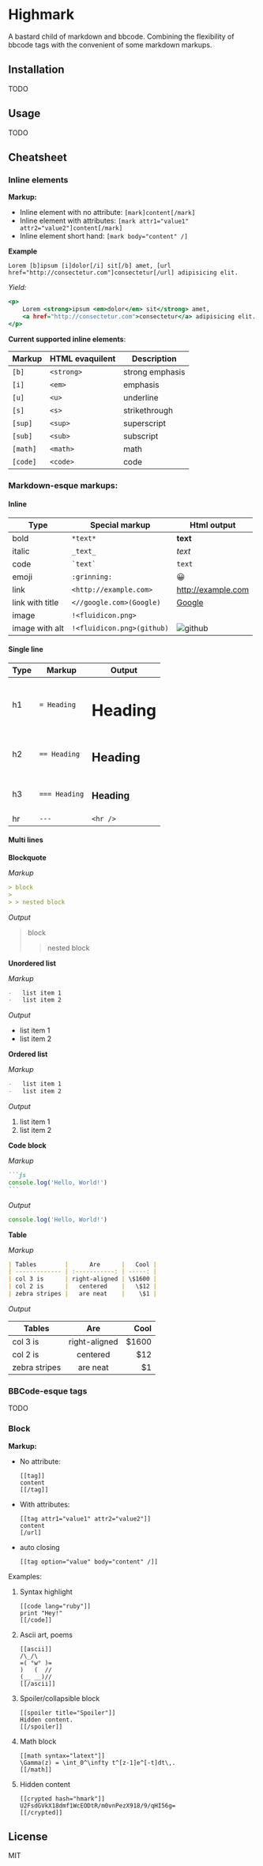 # Highmark

A bastard child of markdown and bbcode. Combining the flexibility of bbcode tags
with the convenient of some markdown markups.

## Installation

TODO

## Usage

TODO

## Cheatsheet

### Inline elements

**Markup:**

-   Inline element with no attribute: `[mark]content[/mark]`
-   Inline element with attributes: `[mark attr1="value1" attr2="value2"]content[/mark]`
-   Inline element short hand: `[mark body="content" /]`

**Example**

```bbcode
Lorem [b]ipsum [i]dolor[/i] sit[/b] amet, [url href="http://consectetur.com"]consectetur[/url] adipisicing elit.
```

_Yield:_

```htm
<p>
    Lorem <strong>ipsum <em>dolor</em> sit</strong> amet,
    <a href="http://consectetur.com">consectetur</a> adipisicing elit.
</p>
```

**Current supported inline elements**:

| Markup   | HTML evaquilent | Description     |
| -------- | --------------- | --------------- |
| `[b]`    | `<strong>`      | strong emphasis |
| `[i]`    | `<em>`          | emphasis        |
| `[u]`    | `<u>`           | underline       |
| `[s]`    | `<s>`           | strikethrough   |
| `[sup]`  | `<sup>`         | superscript     |
| `[sub]`  | `<sub>`         | subscript       |
| `[math]` | `<math>`        | math            |
| `[code]` | `<code>`        | code            |

### Markdown-esque markups:

#### Inline

| Type            | Special markup             | Html output                                         |
| --------------- | -------------------------- | --------------------------------------------------- |
| bold            | `*text*`                   | <strong>text</strong>                               |
| italic          | `_text_`                   | <em>text</em>                                       |
| code            | `` `text` ``               | <code>text</code>                                   |
| emoji           | `:grinning:`               | 😀                                                  |
| link            | `<http://example.com>`     | <a href="http://example.com">http://example.com</a> |
| link with title | `<//google.com>(Google)`   | <a href="//google.com">Google</a>                   |
| image           | `!<fluidicon.png>`         | <img src="fluidicon.png" alt="">                    |
| image with alt  | `!<fluidicon.png>(github)` | <img src="fluidicon.png" alt="github">              |

#### Single line

| Type | Markup        | Output           |
| ---- | ------------- | ---------------- |
| h1   | `= Heading`   | <h1>Heading</h1> |
| h2   | `== Heading`  | <h2>Heading</h2> |
| h3   | `=== Heading` | <h3>Heading</h3> |
| hr   | `---`         | `<hr />`         |

#### Multi lines

**Blockquote**

_Markup_

```md
> block
>
> > nested block
```

_Output_

> block
>
> > nested block

**Unordered list**

_Markup_

```md
-   list item 1
-   list item 2
```

_Output_

-   list item 1
-   list item 2

**Ordered list**

_Markup_

```md
-   list item 1
-   list item 2
```

_Output_

1. list item 1
2. list item 2

**Code block**

_Markup_

````md
```js
console.log('Hello, World!')
```
````

_Output_

```js
console.log('Hello, World!')
```

**Table**

_Markup_

```md
| Tables        |      Are      |   Cool |
| ------------- | :-----------: | -----: |
| col 3 is      | right-aligned | \$1600 |
| col 2 is      |   centered    |   \$12 |
| zebra stripes |   are neat    |    \$1 |
```

_Output_

| Tables        |      Are      |   Cool |
| ------------- | :-----------: | -----: |
| col 3 is      | right-aligned | \$1600 |
| col 2 is      |   centered    |   \$12 |
| zebra stripes |   are neat    |    \$1 |

### BBCode-esque tags

TODO

### Block

**Markup:**

-   No attribute:

    ```
    [[tag]]
    content
    [[/tag]]
    ```

-   With attributes:

    ```
    [[tag attr1="value1" attr2="value2"]]
    content
    [/url]
    ```

-   auto closing
    ```
    [[tag option="value" body="content" /]]
    ```

Examples:

1. Syntax highlight

    ```
    [[code lang="ruby"]]
    print "Hey!"
    [[/code]]
    ```

2. Ascii art, poems

    ```
    [[ascii]]
    /\_/\
    =( °w° )=
    )   (  //
    (__ __)//
    [[/ascii]]
    ```

3. Spoiler/collapsible block

    ```
    [[spoiler title="Spoiler"]]
    Hidden content.
    [[/spoiler]]
    ```

4. Math block

    ```
    [[math syntax="latext"]]
    \Gamma(z) = \int_0^\infty t^[z-1]e^[-t]dt\,.
    [[/math]]
    ```

5. Hidden content

    ```
    [[crypted hash="hmark"]]
    U2FsdGVkX18dmf1WcEODtR/m0vnPezX918/9/qHI56g=
    [[/crypted]]
    ```

## License

MIT
